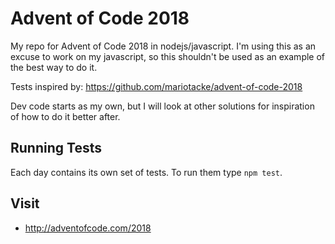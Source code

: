 # Advent of Code 2018 

My repo for Advent of Code 2018 in nodejs/javascript. I'm using this as an excuse to work on my javascript, so this shouldn't be used as an example of the best way to do it.

Tests inspired by: https://github.com/mariotacke/advent-of-code-2018

Dev code starts as my own, but I will look at other solutions for inspiration of how to do it better after.

## Running Tests

Each day contains its own set of tests. To run them type `npm test`.

## Visit
- http://adventofcode.com/2018
